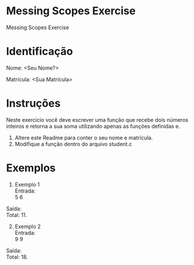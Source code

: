 # Messing Scopes Exercise
Messing Scopes Exercise

# Identificação
Nome: <Seu Nome?>

Matrícula: <Sua Matrícula>

# Instruções
Neste exercício você deve escrever uma função que recebe dois números inteiros e retorna a sua soma utilizando apenas as funções definidas e.

1. Altere este Readme para conter o seu nome e matrícula.
2. Modifique a função dentro do arquivo student.c

# Exemplos
1. Exemplo 1\
Entrada:\
5 6

Saída:\
Total: 11.

2. Exemplo 2\
Entrada:\
9 9

Saída:\
Total: 18.



